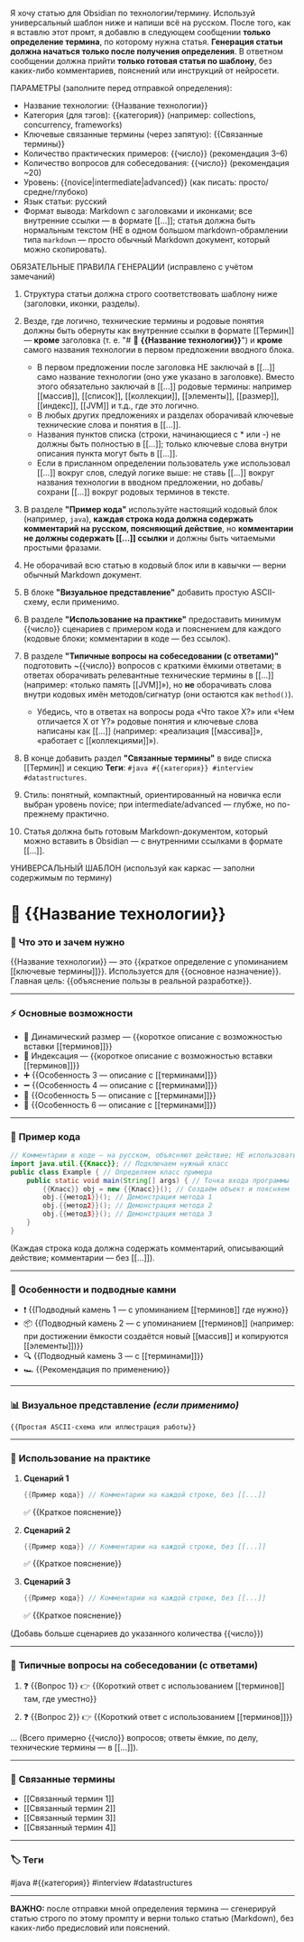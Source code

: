 Я хочу статью для Obsidian по технологии/термину. Используй универсальный шаблон ниже и напиши всё на русском. После того, как я вставлю этот промт, я добавлю в следующем сообщении **только определение термина**, по которому нужна статья. **Генерация статьи должна начаться только после получения определения**. В ответном сообщении должна прийти **только готовая статья по шаблону**, без каких-либо комментариев, пояснений или инструкций от нейросети.

ПАРАМЕТРЫ (заполните перед отправкой определения):

* Название технологии: {{Название технологии}}
* Категория (для тэгов): {{категория}} (например: collections, concurrency, frameworks)
* Ключевые связанные термины (через запятую): {{Связанные термины}}
* Количество практических примеров: {{число}} (рекомендация 3–6)
* Количество вопросов для собеседования: {{число}} (рекомендация \~20)
* Уровень: {{novice|intermediate|advanced}} (как писать: просто/средне/глубоко)
* Язык статьи: русский
* Формат вывода: Markdown с заголовками и иконками; все внутренние ссылки — в формате \[\[...]]; статья должна быть нормальным текстом (НЕ в одном большом markdown-обрамлении типа `markdown` — просто обычный Markdown документ, который можно скопировать).

ОБЯЗАТЕЛЬНЫЕ ПРАВИЛА ГЕНЕРАЦИИ (исправлено с учётом замечаний)

1. Структура статьи должна строго соответствовать шаблону ниже (заголовки, иконки, разделы).
2. Везде, где логично, технические термины и родовые понятия должны быть обернуты как внутренние ссылки в формате \[\[Термин]] — **кроме** заголовка (т. e. "# 📄 **{{Название технологии}}**") и **кроме** самого названия технологии в первом предложении вводного блока.

   * В первом предложении после заголовка НЕ заключай в \[\[...]] само название технологии (оно уже указано в заголовке). Вместо этого обязательно заключай в \[\[...]] родовые термины: например \[\[массив]], \[\[список]], \[\[коллекции]], \[\[элементы]], \[\[размер]], \[\[индекс]], \[\[JVM]] и т.д., где это логично.
   * В любых других предложениях и разделах оборачивай ключевые технические слова и понятия в \[\[...]].
   * Названия пунктов списка (строки, начинающиеся с \* или -) не должны быть полностью в \[\[...]]; только ключевые слова внутри описания пункта могут быть в \[\[...]].
   * Если в присланном определении пользователь уже использовал \[\[...]] вокруг слов, следуй логике выше: не ставь \[\[...]] вокруг названия технологии в вводном предложении, но добавь/сохрани \[\[...]] вокруг родовых терминов в тексте.
3. В разделе **"Пример кода"** используйте настоящий кодовый блок (например, `java`), **каждая строка кода должна содержать комментарий на русском, поясняющий действие**, но **комментарии не должны содержать \[\[...]] ссылки** и должны быть читаемыми простыми фразами.
4. Не оборачивай всю статью в кодовый блок или в кавычки — верни обычный Markdown документ.
5. В блоке **"Визуальное представление"** добавить простую ASCII-схему, если применимо.
6. В разделе **"Использование на практике"** предоставить минимум {{число}} сценариев с примером кода и пояснением для каждого (кодовые блоки; комментарии в коде — без ссылок).
7. В разделе **"Типичные вопросы на собеседовании (с ответами)"** подготовить \~{{число}} вопросов с краткими ёмкими ответами; в ответах оборачивать релевантные технические термины в \[\[...]] (например: «только память \[\[JVM]]»), но **не** оборачивать слова внутри кодовых имён методов/сигнатур (они остаются как `method()`).

   * Убедись, что в ответах на вопросы рода «Что такое X?» или «Чем отличается X от Y?» родовые понятия и ключевые слова написаны как \[\[...]] (например: «реализация \[\[массива]]», «работает с \[\[коллекциями]]»).
8. В конце добавить раздел **"Связанные термины"** в виде списка \[\[Термин]] и секцию **Теги**: `#java #{{категория}} #interview #datastructures`.
9. Стиль: понятный, компактный, ориентированный на новичка если выбран уровень novice; при intermediate/advanced — глубже, но по-прежнему практично.
10. Статья должна быть готовым Markdown-документом, который можно вставить в Obsidian — с внутренними ссылками в формате \[\[...]].

УНИВЕРСАЛЬНЫЙ ШАБЛОН (используй как каркас — заполни содержимым по термину)

# 📄 **{{Название технологии}}**

### 📝 **Что это и зачем нужно**

{{Название технологии}} — это {{краткое определение с упоминанием \[\[ключевые термины]]}}.
Используется для {{основное назначение}}.
Главная цель: {{объяснение пользы в реальной разработке}}.

---

### ⚡ **Основные возможности**

* 📍 Динамический размер — {{короткое описание с возможностью вставки \[\[терминов]]}}
* 🔑 Индексация — {{короткое описание с возможностью вставки \[\[терминов]]}}
* ➕ {{Особенность 3 — описание с \[\[терминами]]}}
* ➖ {{Особенность 4 — описание с \[\[терминами]]}}
* 🔄 {{Особенность 5 — описание с \[\[терминами]]}}
* 🚫 {{Особенность 6 — описание с \[\[терминами]]}}

---

### 📌 **Пример кода**

```java
// Комментарии в коде — на русском, объясняют действие; НЕ использовать [[...]] в комментариях
import java.util.{{Класс}}; // Подключаем нужный класс
public class Example { // Определяем класс примера
    public static void main(String[] args) { // Точка входа программы
        {{Класс}} obj = new {{Класс}}(); // Создаём объект и поясняем
        obj.{{метод1}}(); // Демонстрация метода 1
        obj.{{метод2}}(); // Демонстрация метода 2
        obj.{{метод3}}(); // Демонстрация метода 3
    }
}
```

(Каждая строка кода должна содержать комментарий, описывающий действие; комментарии — без \[\[...]]).

---

### 🧠 **Особенности и подводные камни**

* ❗ {{Подводный камень 1 — с упоминанием \[\[терминов]] где нужно}}
* 📦 {{Подводный камень 2 — с упоминанием \[\[терминов]] (например: при достижении ёмкости создаётся новый \[\[массив]] и копируются \[\[элементы]])}}
* 🔍 {{Подводный камень 3 — с \[\[терминами]]}}
* 🏎 {{Рекомендация по применению}}

---

### 📊 **Визуальное представление** *(если применимо)*

```
{{Простая ASCII-схема или иллюстрация работы}}
```

---

### 💼 **Использование на практике**

1. **Сценарий 1**

   ```java
   {{Пример кода}} // Комментарии на каждой строке, без [[...]]
   ```

   ✅ {{Краткое пояснение}}

2. **Сценарий 2**

   ```java
   {{Пример кода}} // Комментарии на каждой строке, без [[...]]
   ```

   ✅ {{Краткое пояснение}}

3. **Сценарий 3**

   ```java
   {{Пример кода}} // Комментарии на каждой строке, без [[...]]
   ```

   ✅ {{Краткое пояснение}}

(Добавь больше сценариев до указанного количества {{число}})

---

### 🎯 **Типичные вопросы на собеседовании (с ответами)**

1. ❓ {{Вопрос 1}}
   👉 {{Короткий ответ с использованием \[\[терминов]] там, где уместно}}

2. ❓ {{Вопрос 2}}
   👉 {{Короткий ответ с использованием \[\[терминов]]}}

...
(Всего примерно {{число}} вопросов; ответы ёмкие, по делу, технические термины — в \[\[...]]).

---

### 🔗 **Связанные термины**

* \[\[Связанный термин 1]]
* \[\[Связанный термин 2]]
* \[\[Связанный термин 3]]
* \[\[Связанный термин 4]]

---

### 🏷 **Теги**

\#java #{{категория}} #interview #datastructures

---

**ВАЖНО:** после отправки мной определения термина — сгенерируй статью строго по этому промпту и верни только статью (Markdown), без каких-либо предисловий или пояснений.